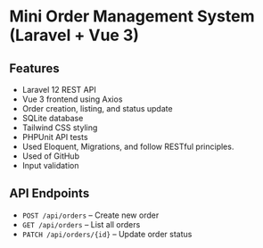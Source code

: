 # Mini Order Management System (Laravel + Vue 3)

## Features
- Laravel 12 REST API
- Vue 3 frontend using Axios
- Order creation, listing, and status update
- SQLite database
- Tailwind CSS styling
- PHPUnit API tests
- Used Eloquent, Migrations, and follow RESTful principles.
- Used of GitHub
- Input validation

## API Endpoints
- `POST /api/orders` – Create new order
- `GET /api/orders` – List all orders
- `PATCH /api/orders/{id}` – Update order status


